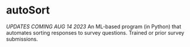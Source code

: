 # autoSort
*UPDATES COMING AUG 14 2023* An ML-based program (in Python) that automates sorting responses to survey questions. Trained or prior survey submissions.

